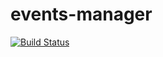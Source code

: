 # events-manager

[![Build Status](https://travis-ci.org/Liadi/events-manager.svg?branch=develop)](https://travis-ci.org/Liadi/events-manager)
